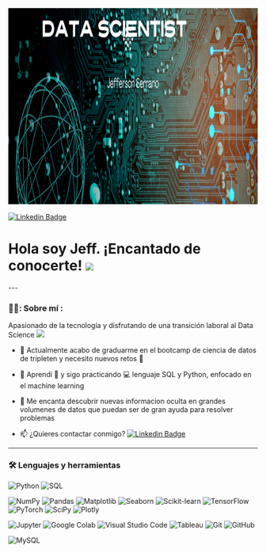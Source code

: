 <div id="header" align="center">
  <img decoding="async" src="https://github.com/jserranom27/jserranom27/blob/main/1.png" width="1584" height="396"/>
</div>


[![Linkedin Badge](https://img.shields.io/badge/-LinkedIn-blue?style=flat&logo=Linkedin&logoColor=white)](https://www.linkedin.com/in/jefferson-serrano-mendez/)


<h1>
  Hola soy Jeff.  ¡Encantado de conocerte!
  <img decoding="async" src="https://media.giphy.com/media/hvRJCLFzcasrR4ia7z/giphy.gif" width="30px"/>
</h1>
---
 <div id="header" align="left">

### 👨‍💻: Sobre mí :
Apasionado de la tecnología y disfrutando de una transición laboral al Data Science <img decoding="async" src="https://media.giphy.com/media/WUlplcMpOCEmTGBtBW/giphy.gif" width="30">

* :telescope: Actualmente acabo de graduarme en el bootcamp de ciencia de datos de tripleten y necesito nuevos retos :muscle:

* :seedling: Aprendí :blue_book: y sigo practicando :computer: lenguaje SQL y Python, enfocado en el machine learning

* :heartbeat: Me encanta descubrir nuevas informacion oculta en grandes volumenes de datos que puedan ser de gran ayuda para resolver problemas

* :mailbox: ¿Quieres contactar conmigo? [![Linkedin Badge](https://img.shields.io/badge/-Jefferson-blue?style=flat&logo=Linkedin&logoColor=white)](https://www.linkedin.com/in/jefferson-serrano-mendez/)
 ---

### :hammer_and_wrench: Lenguajes y herramientas

<!-- Lenguajes -->
![Python](https://img.shields.io/badge/Python-3776AB?style=for-the-badge&logo=python&logoColor=white)
![SQL](https://img.shields.io/badge/SQL-4169E1?style=for-the-badge&logo=mysql&logoColor=white)

<!-- Librerías de Python para Ciencia de Datos -->
![NumPy](https://img.shields.io/badge/NumPy-013243?style=for-the-badge&logo=numpy&logoColor=white)
![Pandas](https://img.shields.io/badge/Pandas-150458?style=for-the-badge&logo=pandas&logoColor=white)
![Matplotlib](https://img.shields.io/badge/Matplotlib-33334A?style=for-the-badge&logo=plotly&logoColor=white)
![Seaborn](https://img.shields.io/badge/Seaborn-5A9BD4?style=for-the-badge&logoColor=white)
![Scikit-learn](https://img.shields.io/badge/Scikit--Learn-F7931E?style=for-the-badge&logo=scikit-learn&logoColor=white)
![TensorFlow](https://img.shields.io/badge/TensorFlow-FF6F00?style=for-the-badge&logo=tensorflow&logoColor=white)
![PyTorch](https://img.shields.io/badge/PyTorch-EE4C2C?style=for-the-badge&logo=pytorch&logoColor=white)
![SciPy](https://img.shields.io/badge/SciPy-8CAAE6?style=for-the-badge&logo=scipy&logoColor=white)
![Plotly](https://img.shields.io/badge/Plotly-3F4F75?style=for-the-badge&logo=plotly&logoColor=white)

<!-- Herramientas -->
![Jupyter](https://img.shields.io/badge/Jupyter-F37626?style=for-the-badge&logo=jupyter&logoColor=white)
![Google Colab](https://img.shields.io/badge/Google_Colab-F9AB00?style=for-the-badge&logo=googlecolab&logoColor=white)
![Visual Studio Code](https://img.shields.io/badge/Visual_Studio_Code-0078D4?style=for-the-badge&logo=visual-studio-code&logoColor=white)
![Tableau](https://img.shields.io/badge/Tableau-E97627?style=for-the-badge&logo=tableau&logoColor=white)
![Git](https://img.shields.io/badge/Git-F05032?style=for-the-badge&logo=git&logoColor=white)
![GitHub](https://img.shields.io/badge/GitHub-181717?style=for-the-badge&logo=github&logoColor=white)

<!-- Bases de Datos -->
![MySQL](https://img.shields.io/badge/MySQL-6DB33F?style=for-the-badge&logo=mysql&logoColor=white)

   
</div>

